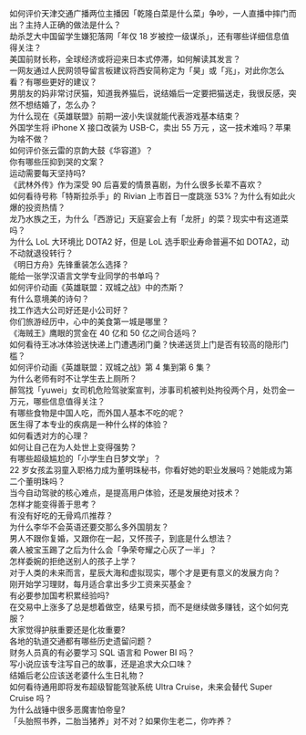 如何评价天津交通广播两位主播因「乾隆白菜是什么菜」争吵，一人直播中摔门而出？主持人正确的做法是什么？  
劫杀芝大中国留学生嫌犯落网「年仅 18 岁被控一级谋杀」，还有哪些详细信息值得关注？  
美国前财长称，全球经济或将迎来日本式停滞，如何解读其发言？  
一网友通过人民网领导留言板建议将西安简称定为「昊」或「兆」，对此你怎么看？有哪些更好的建议？  
男朋友的妈非常讨厌猫，知道我养猫后，说结婚后一定要把猫送走，我很反感，突然不想结婚了，怎么办？  
为什么现在《英雄联盟》前期一波小失误就能代表游戏基本结束？  
外国学生将 iPhone X 接口改装为 USB-C，卖出 55 万元 ，这一技术难吗？苹果为啥不做？  
如何评价张云雷的京韵大鼓《华容道》？  
你有哪些压抑到哭的文案？  
运动需要每天坚持吗?  
《武林外传》作为深受 90 后喜爱的情景喜剧，为什么很多长辈不喜欢？  
如何看待号称「特斯拉杀手」的 Rivian 上市首日一度跳涨 53%？为什么有如此火爆的投资热情？  
龙乃水族之王，为什么「西游记」天庭宴会上有「龙肝」的菜？现实中有这道菜吗？  
为什么 LoL 大环境比 DOTA2 好，但是 LoL 选手职业寿命普遍不如 DOTA2，动不动就退役转行？  
《明日方舟》先锋重装怎么选择？  
能给一张学汉语言文学专业同学的书单吗？  
如何评价动画《英雄联盟：双城之战》中的杰斯？  
有什么意境美的诗句？  
找工作选大公司好还是小公司好？  
你们旅游经历中，心中的美食第一城是哪里？  
《海贼王》鹰眼的赏金在 40 亿和 50 亿之间合适吗？  
如何看待王冰冰体验送快递上门遭遇闭门羹？快递送货上门是否有较高的隐形门槛？  
如何评价动画《英雄联盟：双城之战》第 4 集到第 6 集？  
为什么老师有时不让学生去上厕所？  
醉驾找「yuwei」女司机危险驾驶案宣判，涉事司机被判处拘役两个月，处罚金一万元，哪些信息值得关注？  
有哪些食物是中国人吃，而外国人基本不吃的呢？  
医生得了本专业的疾病是一种什么样的体验？  
如何看透对方的心理？  
如何让自己在为人处世上变得强势？  
有哪些超级尴尬的「小学生白日梦文学」？  
22 岁女孩孟羽童入职格力成为董明珠秘书，你看好她的职业发展吗？她能成为第二个董明珠吗？  
当今自动驾驶的核心难点，是提高用户体验，还是发展绝对技术？  
怎样才能变得善于思考？  
有没有好吃的无骨鸡爪推荐？  
为什么李华不会英语还要交那么多外国朋友？  
男人不跟你复婚，又跟你在一起，又怀孩子，到底是什么想法？  
袭人被宝玉踢了之后为什么会「争荣夸耀之心灰了一半」？  
怎样委婉的拒绝送别人的孩子上学？  
对于人类的未来而言，星辰大海和虚拟现实，哪个才是更有意义的发展方向？  
刚开始学习理财，每月适合拿出多少工资来买基金？  
有必要参加国考积累经验吗?  
在交易中上涨多了总是想着做空，结果亏损，而不是继续做多赚钱，这个如何克服？  
大家觉得护肤重要还是化妆重要?  
各地的轨道交通都有哪些历史遗留问题？  
财务人员真的有必要学习 SQL 语言和 Power BI 吗？  
写小说应该专注写自己的故事，还是追求大众口味？  
结婚后老公应该送老婆什么生日礼物？  
如何看待通用即将发布超级智能驾驶系统 Ultra Cruise，未来会替代 Super Cruise 吗？  
为什么战锤中很多恶魔害怕帝皇?  
「头胎照书养，二胎当猪养」对不对？如果你生老二，你咋养？  
